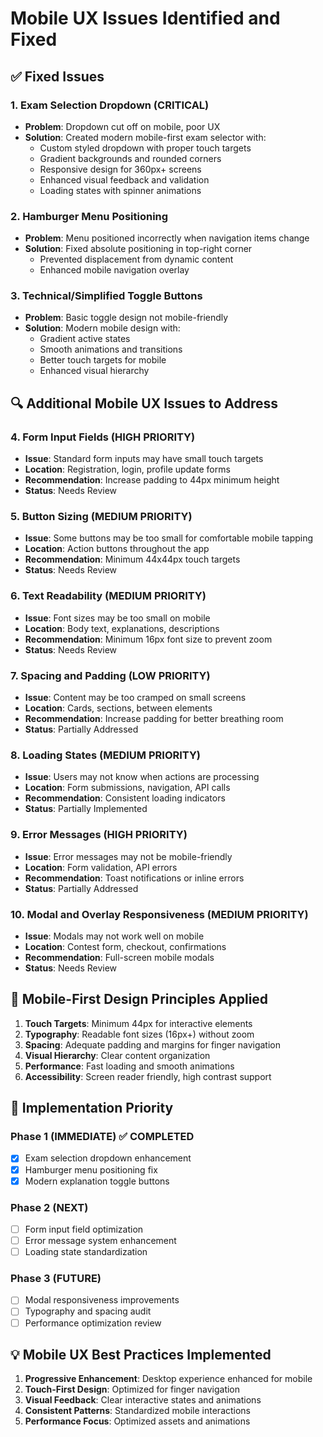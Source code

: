 # Mobile UX Issues Identified and Fixed

## ✅ Fixed Issues

### 1. Exam Selection Dropdown (CRITICAL)
- **Problem**: Dropdown cut off on mobile, poor UX
- **Solution**: Created modern mobile-first exam selector with:
  - Custom styled dropdown with proper touch targets
  - Gradient backgrounds and rounded corners
  - Responsive design for 360px+ screens
  - Enhanced visual feedback and validation
  - Loading states with spinner animations

### 2. Hamburger Menu Positioning
- **Problem**: Menu positioned incorrectly when navigation items change
- **Solution**: Fixed absolute positioning in top-right corner
  - Prevented displacement from dynamic content
  - Enhanced mobile navigation overlay

### 3. Technical/Simplified Toggle Buttons
- **Problem**: Basic toggle design not mobile-friendly
- **Solution**: Modern mobile design with:
  - Gradient active states
  - Smooth animations and transitions
  - Better touch targets for mobile
  - Enhanced visual hierarchy

## 🔍 Additional Mobile UX Issues to Address

### 4. Form Input Fields (HIGH PRIORITY)
- **Issue**: Standard form inputs may have small touch targets
- **Location**: Registration, login, profile update forms
- **Recommendation**: Increase padding to 44px minimum height
- **Status**: Needs Review

### 5. Button Sizing (MEDIUM PRIORITY)
- **Issue**: Some buttons may be too small for comfortable mobile tapping
- **Location**: Action buttons throughout the app
- **Recommendation**: Minimum 44x44px touch targets
- **Status**: Needs Review

### 6. Text Readability (MEDIUM PRIORITY)
- **Issue**: Font sizes may be too small on mobile
- **Location**: Body text, explanations, descriptions
- **Recommendation**: Minimum 16px font size to prevent zoom
- **Status**: Needs Review

### 7. Spacing and Padding (LOW PRIORITY)
- **Issue**: Content may be too cramped on small screens
- **Location**: Cards, sections, between elements
- **Recommendation**: Increase padding for better breathing room
- **Status**: Partially Addressed

### 8. Loading States (MEDIUM PRIORITY)
- **Issue**: Users may not know when actions are processing
- **Location**: Form submissions, navigation, API calls
- **Recommendation**: Consistent loading indicators
- **Status**: Partially Implemented

### 9. Error Messages (HIGH PRIORITY)
- **Issue**: Error messages may not be mobile-friendly
- **Location**: Form validation, API errors
- **Recommendation**: Toast notifications or inline errors
- **Status**: Partially Addressed

### 10. Modal and Overlay Responsiveness (MEDIUM PRIORITY)
- **Issue**: Modals may not work well on mobile
- **Location**: Contest form, checkout, confirmations
- **Recommendation**: Full-screen mobile modals
- **Status**: Needs Review

## 📱 Mobile-First Design Principles Applied

1. **Touch Targets**: Minimum 44px for interactive elements
2. **Typography**: Readable font sizes (16px+) without zoom
3. **Spacing**: Adequate padding and margins for finger navigation
4. **Visual Hierarchy**: Clear content organization
5. **Performance**: Fast loading and smooth animations
6. **Accessibility**: Screen reader friendly, high contrast support

## 🚀 Implementation Priority

### Phase 1 (IMMEDIATE) ✅ COMPLETED
- [x] Exam selection dropdown enhancement
- [x] Hamburger menu positioning fix
- [x] Modern explanation toggle buttons

### Phase 2 (NEXT)
- [ ] Form input field optimization
- [ ] Error message system enhancement
- [ ] Loading state standardization

### Phase 3 (FUTURE)
- [ ] Modal responsiveness improvements
- [ ] Typography and spacing audit
- [ ] Performance optimization review

## 💡 Mobile UX Best Practices Implemented

1. **Progressive Enhancement**: Desktop experience enhanced for mobile
2. **Touch-First Design**: Optimized for finger navigation
3. **Visual Feedback**: Clear interactive states and animations
4. **Consistent Patterns**: Standardized mobile interactions
5. **Performance Focus**: Optimized assets and animations